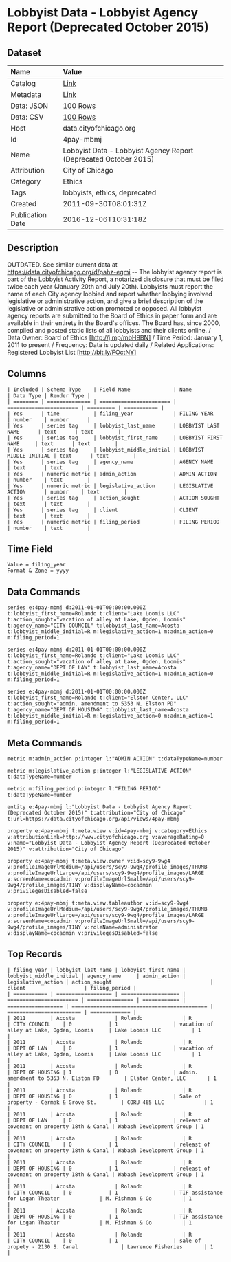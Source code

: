 # Lobbyist Data - Lobbyist Agency Report (Deprecated October 2015)

## Dataset

| Name | Value |
| :--- | :---- |
| Catalog | [Link](https://catalog.data.gov/dataset/lobbyist-data-lobbyist-agency-report-fe0a3) |
| Metadata | [Link](https://data.cityofchicago.org/api/views/4pay-mbmj) |
| Data: JSON | [100 Rows](https://data.cityofchicago.org/api/views/4pay-mbmj/rows.json?max_rows=100) |
| Data: CSV | [100 Rows](https://data.cityofchicago.org/api/views/4pay-mbmj/rows.csv?max_rows=100) |
| Host | data.cityofchicago.org |
| Id | 4pay-mbmj |
| Name | Lobbyist Data - Lobbyist Agency Report (Deprecated October 2015) |
| Attribution | City of Chicago |
| Category | Ethics |
| Tags | lobbyists, ethics, deprecated |
| Created | 2011-09-30T08:01:31Z |
| Publication Date | 2016-12-06T10:31:18Z |

## Description

OUTDATED. See similar current data at https://data.cityofchicago.org/d/pahz-egmi -- The lobbyist agency report is part of the Lobbyist Activity Report, a notarized disclosure that must be filed twice each year (January 20th and July 20th). Lobbyists must report the name of each City agency lobbied and report whether lobbying involved legislative or administrative action, and give a brief description of the legislative or administrative action promoted or opposed. All lobbyist agency reports are submitted to the Board of Ethics in paper form and are available in their entirety in the Board's offices. The Board has, since 2000, compiled and posted static lists of all lobbyists and their clients online. / Data Owner: Board of Ethics [http://j.mp/mbH9BN] / Time Period: January 1, 2011 to present / Frequency: Data is updated daily  / Related Applications: Registered Lobbyist List [http://bit.ly/FOctNY]

## Columns

```ls
| Included | Schema Type    | Field Name              | Name                    | Data Type | Render Type |
| ======== | ============== | ======================= | ======================= | ========= | =========== |
| Yes      | time           | filing_year             | FILING YEAR             | number    | number      |
| Yes      | series tag     | lobbyist_last_name      | LOBBYIST LAST NAME      | text      | text        |
| Yes      | series tag     | lobbyist_first_name     | LOBBYIST FIRST NAME     | text      | text        |
| Yes      | series tag     | lobbyist_middle_initial | LOBBYIST MIDDLE INITIAL | text      | text        |
| Yes      | series tag     | agency_name             | AGENCY NAME             | text      | text        |
| Yes      | numeric metric | admin_action            | ADMIN ACTION            | number    | text        |
| Yes      | numeric metric | legislative_action      | LEGISLATIVE ACTION      | number    | text        |
| Yes      | series tag     | action_sought           | ACTION SOUGHT           | text      | text        |
| Yes      | series tag     | client                  | CLIENT                  | text      | text        |
| Yes      | numeric metric | filing_period           | FILING PERIOD           | number    | text        |
```

## Time Field

```ls
Value = filing_year
Format & Zone = yyyy
```

## Data Commands

```ls
series e:4pay-mbmj d:2011-01-01T00:00:00.000Z t:lobbyist_first_name=Rolando t:client="Lake Loomis LLC" t:action_sought="vacation of alley at Lake, Ogden, Loomis" t:agency_name="CITY COUNCIL" t:lobbyist_last_name=Acosta t:lobbyist_middle_initial=R m:legislative_action=1 m:admin_action=0 m:filing_period=1

series e:4pay-mbmj d:2011-01-01T00:00:00.000Z t:lobbyist_first_name=Rolando t:client="Lake Loomis LLC" t:action_sought="vacation of alley at Lake, Ogden, Loomis" t:agency_name="DEPT OF LAW" t:lobbyist_last_name=Acosta t:lobbyist_middle_initial=R m:legislative_action=1 m:admin_action=0 m:filing_period=1

series e:4pay-mbmj d:2011-01-01T00:00:00.000Z t:lobbyist_first_name=Rolando t:client="Elston Center, LLC" t:action_sought="admin. amendment to 5353 N. Elston PD" t:agency_name="DEPT OF HOUSING" t:lobbyist_last_name=Acosta t:lobbyist_middle_initial=R m:legislative_action=0 m:admin_action=1 m:filing_period=1
```

## Meta Commands

```ls
metric m:admin_action p:integer l:"ADMIN ACTION" t:dataTypeName=number

metric m:legislative_action p:integer l:"LEGISLATIVE ACTION" t:dataTypeName=number

metric m:filing_period p:integer l:"FILING PERIOD" t:dataTypeName=number

entity e:4pay-mbmj l:"Lobbyist Data - Lobbyist Agency Report (Deprecated October 2015)" t:attribution="City of Chicago" t:url=https://data.cityofchicago.org/api/views/4pay-mbmj

property e:4pay-mbmj t:meta.view v:id=4pay-mbmj v:category=Ethics v:attributionLink=http://www.cityofchicago.org v:averageRating=0 v:name="Lobbyist Data - Lobbyist Agency Report (Deprecated October 2015)" v:attribution="City of Chicago"

property e:4pay-mbmj t:meta.view.owner v:id=scy9-9wg4 v:profileImageUrlMedium=/api/users/scy9-9wg4/profile_images/THUMB v:profileImageUrlLarge=/api/users/scy9-9wg4/profile_images/LARGE v:screenName=cocadmin v:profileImageUrlSmall=/api/users/scy9-9wg4/profile_images/TINY v:displayName=cocadmin v:privilegesDisabled=false

property e:4pay-mbmj t:meta.view.tableauthor v:id=scy9-9wg4 v:profileImageUrlMedium=/api/users/scy9-9wg4/profile_images/THUMB v:profileImageUrlLarge=/api/users/scy9-9wg4/profile_images/LARGE v:screenName=cocadmin v:profileImageUrlSmall=/api/users/scy9-9wg4/profile_images/TINY v:roleName=administrator v:displayName=cocadmin v:privilegesDisabled=false
```

## Top Records

```ls
| filing_year | lobbyist_last_name | lobbyist_first_name | lobbyist_middle_initial | agency_name     | admin_action | legislative_action | action_sought                                | client                   | filing_period | 
| =========== | ================== | =================== | ======================= | =============== | ============ | ================== | ============================================ | ======================== | ============= | 
| 2011        | Acosta             | Rolando             | R                       | CITY COUNCIL    | 0            | 1                  | vacation of alley at Lake, Ogden, Loomis     | Lake Loomis LLC          | 1             | 
| 2011        | Acosta             | Rolando             | R                       | DEPT OF LAW     | 0            | 1                  | vacation of alley at Lake, Ogden, Loomis     | Lake Loomis LLC          | 1             | 
| 2011        | Acosta             | Rolando             | R                       | DEPT OF HOUSING | 1            | 0                  | admin. amendment to 5353 N. Elston PD        | Elston Center, LLC       | 1             | 
| 2011        | Acosta             | Rolando             | R                       | DEPT OF HOUSING | 0            | 1                  | Sale of property - Cermak & Grove St.        | CORU 465 LLC             | 1             | 
| 2011        | Acosta             | Rolando             | R                       | DEPT OF LAW     | 0            | 1                  | releast of covenant on property 18th & Canal | Wabash Development Group | 1             | 
| 2011        | Acosta             | Rolando             | R                       | CITY COUNCIL    | 0            | 1                  | releast of covenant on property 18th & Canal | Wabash Development Group | 1             | 
| 2011        | Acosta             | Rolando             | R                       | DEPT OF HOUSING | 0            | 1                  | releast of covenant on property 18th & Canal | Wabash Development Group | 1             | 
| 2011        | Acosta             | Rolando             | R                       | CITY COUNCIL    | 0            | 1                  | TIF assistance for Logan Theater             | M. Fishman & Co          | 1             | 
| 2011        | Acosta             | Rolando             | R                       | DEPT OF HOUSING | 0            | 1                  | TIF assistance for Logan Theater             | M. Fishman & Co          | 1             | 
| 2011        | Acosta             | Rolando             | R                       | CITY COUNCIL    | 0            | 1                  | sale of propety - 2130 S. Canal              | Lawrence Fisheries       | 1             | 
```